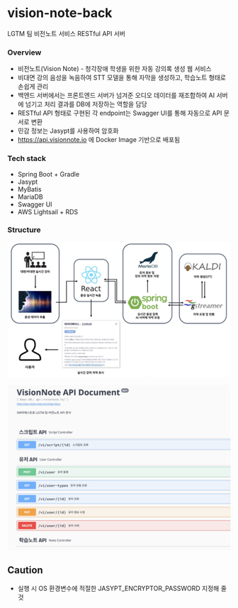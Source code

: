 # vision-note-back
LGTM 팀 비전노트 서비스 RESTful API 서버

### Overview
* 비전노트(Vision Note) - 청각장애 학생을 위한 자동 강의록 생성 웹 서비스
* 비대면 강의 음성을 녹음하여 STT 모델을 통해 자막을 생성하고, 학습노트 형태로 손쉽게 관리
* 백엔드 서버에서는 프론트엔드 서버가 넘겨준 오디오 데이터를 재조합하여 AI 서버에 넘기고 처리 결과를 DB에 저장하는 역할을 담당
* RESTful API 형태로 구현된 각 endpoint는 Swagger UI를 통해 자동으로 API 문서로 변환
* 민감 정보는 Jasypt를 사용하여 암호화
* https://api.visionnote.io 에 Docker Image 기반으로 배포됨

### Tech stack
* Spring Boot + Gradle
* Jasypt
* MyBatis
* MariaDB
* Swagger UI
* AWS Lightsail + RDS

### Structure
![structure](./img/structure.png)

![swaggerui](./img/swaggerui.png)

## Caution
* 실행 시 OS 환경변수에 적절한 JASYPT_ENCRYPTOR_PASSWORD 지정해 줄 것